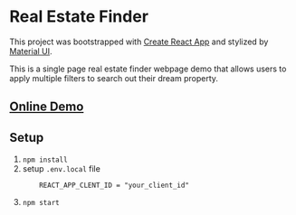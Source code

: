 # Real Estate Finder

This project was bootstrapped with [Create React App](https://github.com/facebook/create-react-app) and stylized by [Material UI](https://mui.com/).

This is a single page real estate finder webpage demo that allows users to apply multiple filters to search out their dream property.

## [Online Demo](https://fabulous-paprenjak-efde18.netlify.app/)

## Setup

1. `npm install`
2. setup `.env.local` file
   ```
       REACT_APP_CLENT_ID = "your_client_id"
   ```
3. `npm start`
